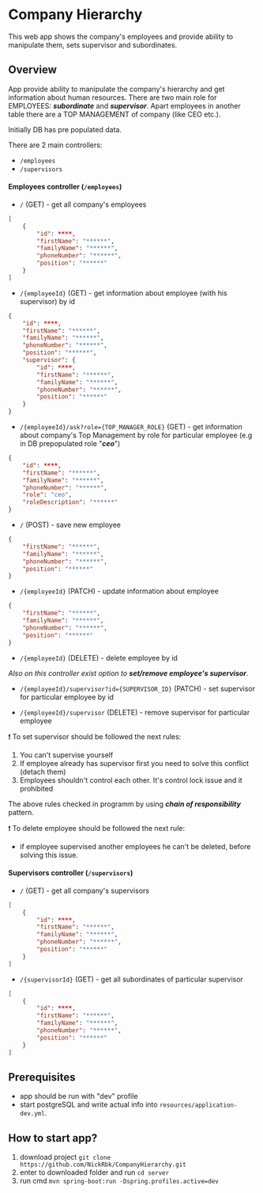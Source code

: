 # Company Hierarchy

This web app shows the company's employees and provide ability to manipulate 
them, sets supervisor and subordinates.

## Overview

App provide ability to manipulate the company's hierarchy and get information
about human resources.
There are two main role for EMPLOYEES: _**subordinate**_ and _**supervisor**_.
Apart employees in another table there are a TOP MANAGEMENT of company (like CEO etc.).

Initially DB has pre populated data.

There are 2 main controllers:
- `/employees`
- `/supervisors`

#### Employees controller (`/employees`)

- `/` (GET) - get all company's employees
```json
[
    {
        "id": ****,
        "firstName": "******",
        "familyName": "******",
        "phoneNumber": "******",
        "position": "******"
    }
]
```

- `/{employeeId}` (GET) - get information about employee (with his supervisor) by id

```json
{
    "id": ****,
    "firstName": "******",
    "familyName": "******",
    "phoneNumber": "******",
    "position": "******",
    "supervisor": {
        "id": ****,
        "firstName": "******",
        "familyName": "******",
        "phoneNumber": "******",
        "position": "******"
    }
}
```

- `/{employeeId}/ask?role={TOP_MANAGER_ROLE}` (GET) - get information about company's
Top Management by role for particular employee (e.g in DB prepopulated role "_**ceo**_")

```json
{
    "id": ****,
    "firstName": "******",
    "familyName": "******",
    "phoneNumber": "******",
    "role": "ceo",
    "roleDescription": "******"
}
```

- `/` (POST) - save new employee

```json
{
	"firstName": "******",
	"familyName": "******",
	"phoneNumber": "******",
	"position": "******"
}
```

- `/{employeeId}` (PATCH) - update information about employee

```json
{
	"firstName": "******",
	"familyName": "******",
	"phoneNumber": "******",
	"position": "******"
}
```

- `/{employeeId}` (DELETE) - delete employee by id

_Also on this controller exist option to **set/remove employee's supervisor**_.

- `/{employeeId}/supervisor?id={SUPERVISOR_ID}` (PATCH) - set supervisor for particular 
employee by id

- `/{employeeId}/supervisor` (DELETE) - remove supervisor for particular employee

:exclamation: To set supervisor should be followed the next rules:
1. You can't supervise yourself
2. If employee already has supervisor first you need to solve this conflict (detach them)
3. Employees shouldn't control each other. It's control lock issue and it prohibited

The above rules checked in programm by using _**chain of responsibility**_ pattern. 

:exclamation: To delete employee should be followed the next rule:
- if employee supervised another employees he can't be deleted, before solving this
issue.

#### Supervisors controller (`/supervisors`)

- `/` (GET) - get all company's supervisors

```json
[
    {
        "id": ****,
        "firstName": "******",
        "familyName": "******",
        "phoneNumber": "******",
        "position": "******"
    }
]
```

- `/{supervisorId}` (GET) - get all subordinates of particular supervisor

```json
[
    {
        "id": ****,
        "firstName": "******",
        "familyName": "******",
        "phoneNumber": "******",
        "position": "******"
    }
]
```

## Prerequisites
- app should be run with "dev" profile
- start postgreSQL and write actual info into `resources/application-dev.yml`.

## How to start app?
1) download project `git clone https://github.com/NickRbk/CompanyHierarchy.git`
2) enter to downloaded folder and run `cd server`
3) run cmd `mvn spring-boot:run -Dspring.profiles.active=dev`